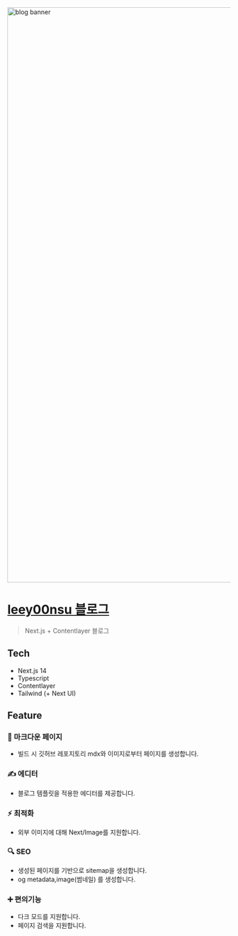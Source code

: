 <img width="1296" alt="blog banner" src="https://github.com/leey00nsu/blog.leey00nsu.site/assets/101182523/dd1dac65-4c52-452c-aae1-0c9ddd3d925a">


# [leey00nsu 블로그](https://blog.leey00nsu.site/)
> Next.js + Contentlayer 블로그

## Tech
- Next.js 14
- Typescript
- Contentlayer
- Tailwind (+ Next UI)

## Feature
### 📝 마크다운 페이지
- 빌드 시 깃허브 레포지토리 mdx와 이미지로부터 페이지를 생성합니다.
### ✍ 에디터
- 블로그 템플릿을 적용한 에디터를 제공합니다.
### ⚡️ 최적화
- 외부 이미지에 대해 Next/Image를 지원합니다.
### 🔍 SEO
- 생성된 페이지를 기반으로 sitemap을 생성합니다.
- og metadata,image(썸네일) 를 생성합니다.
### ➕ 편의기능
- 다크 모드를 지원합니다.
- 페이지 검색을 지원합니다.

